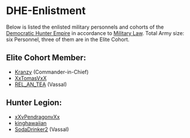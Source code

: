 # DHE-Enlistment

Below is listed the enlisted military personnels and cohorts of the [Democratic Hunter Empire](http://pendragonii.github.io/empire) in accordance to [Military Law](http://pendragonii.github.io/laws/index.html#military_law).
Total Army size: six Personnel, three of them are in the Elite Cohort.


## Elite Cohort Member:
- [Kranzy](https://namemc.com/profile/ce088023-21fa-493a-b080-c8177879bf4f) (Commander-in-Chief)
- [XxTomasVxX](https://namemc.com/profile/1d408d8c-0818-4a92-9dac-078e7691dbfd)
- [REL_AN_TEA](https://namemc.com/profile/4a79e2ce-4d73-4a04-985c-cb2fb6d6cce5) (Vassal)


## Hunter Legion:
- [xXvPendragonvXx](https://namemc.com/profile/d4e6b6cb-1371-4486-bbf3-5d71a53a9c50)
- [kinghawaiian](https://namemc.com/profile/8d563153-5943-41c9-9271-cecd92c26633)
- [SodaDrinker2](https://namemc.com/profile/ffea691b-67e8-45d5-b391-0ce5e50bcbd2) (Vassal)
 
